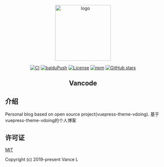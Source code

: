 <p align="center"><a href="https://Vance L.com/" target="_blank" rel="noopener noreferrer"><img width="180" src="https://cdn.jsdelivr.net/gh/Vance L/image_store/blog/20200409124835.png" alt="logo"></a></p>

<p align="center">
  <a href="https://github.com/Dovahkiin8625/vuepress-theme-vdoing/actions?query=workflow%3ACI"><img src="https://github.com/Dovahkiin8625/vuepress-theme-vdoing/workflows/CI/badge.svg" alt="CI"></a>
  <a href="https://github.com/Dovahkiin8625/vuepress-theme-vdoing/actions?query=workflow%3AbaiduPush"><img src="https://github.com/Dovahkiin8625/vuepress-theme-vdoing/workflows/baiduPush/badge.svg" alt="baiduPush"></a>
  <a href="https://github.com/Dovahkiin8625/vuepress-theme-vdoing/blob/master/LICENSE"><img src="https://img.shields.io/github/license/Vance L/vuepress-theme-vdoing
" alt="License"></a>
  <a href="https://www.npmjs.com/package/vuepress-theme-vdoing"><img alt="npm" src="https://img.shields.io/npm/v/vuepress-theme-vdoing"></a>
  <a href="https://github.com/Dovahkiin8625/vuepress-theme-vdoing/stargazers"><img src="https://img.shields.io/github/stars/Vance L/vuepress-theme-vdoing?logo=ReverbNation&logoColor=rgba(255,255,255,.6)" alt="GitHub stars"></a>


<h2 align="center">Vancode</h2>




## 介绍
Personal blog based on open source project(vuepress-theme-vdoing). 
基于vuepress-theme-vdoing的个人博客

## 许可证
[MIT](https://github.com/Dovahkiin8625/vancode/master/LICENSE)

Copyright (c) 2019-present Vance L
